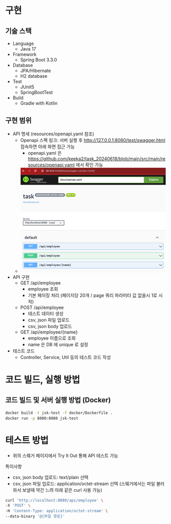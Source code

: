 # 구현
## 기술 스택
- Language
    - Java 17
- Framework
    - Spring Boot 3.3.0
- Database
    - JPA/Hibernate
    - H2 database
- Test
    - JUnit5
    - SpringBootTest
- Build
    - Gradle with Kotlin

## 구현 범위
- API 명세 (resources/openapi.yaml 참조)
    - Openapi 스펙 링크: 서버 실행 후 http://127.0.0.1:8080/test/swagger.html 접속하면 아래 화면 접근 가능
      - openapi.yaml 은 https://github.com/keeka2/task_20240618/blob/main/src/main/resources/openapi.yaml 에서 확인 가능
    - ![img.png](img.png)
- API 구현
    - GET /api/employee
        - employee 조회
        - 기본 페이징 처리 (페이지당 20개 / page 쿼리 파라미터 값 없을시 1로 시작)
    - POST /api/employee
        - 테스트 데이터 생성
        - csv, json 파일 업로드
        - csv, json body 업로드 
    - GET /api/employee/{name}
        - employee 이름으로 조회
        - name 은 DB 에 unique 로 설정
- 테스트 코드
    - Controller, Service, Util 등의 테스트 코드 작성
# 코드 빌드, 실행 방법
## 코드 빌드 및 서버 실행 방법 (Docker)
```sh
docker build -t jsk-test -f docker/Dockerfile .
docker run -p 8080:8080 jsk-test
```

# 테스트 방법
- 위의 스웨거 페이지에서 Try It Out 통해 API 테스트 가능

특이사항
- csv, json body 업로드: text/plain 선택
- csv, json 파일 업로드: application/octet-stream 선택 (스웨거에서는 파일 불러와서 보낼때 약간 느려 아래 같은 curl 사용 가능)
```sh
curl 'http://localhost:8080/api/employee' \
-X 'POST' \
-H 'Content-Type: application/octet-stream' \
--data-binary '@{파일 경로}'
```
